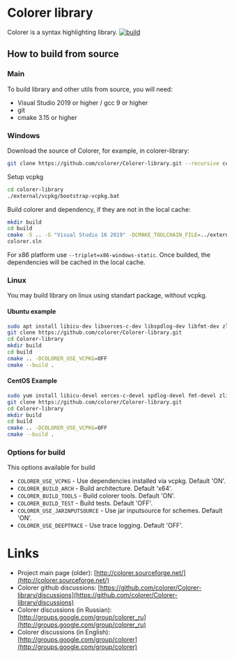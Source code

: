# Colorer library

Colorer is a syntax highlighting library.
[![build](https://github.com/colorer/Colorer-library/workflows/build/badge.svg)](https://github.com/colorer/Colorer-library/actions?query=workflow%3A%22build%22)

## How to build from source

### Main

To build library and other utils from source, you will need:

* Visual Studio 2019 or higher / gcc 9 or higher
* git
* cmake 3.15 or higher

### Windows

Download the source of Colorer, for example, in colorer-library:

```bash
git clone https://github.com/colorer/Colorer-library.git --recursive colorer-library 
```

Setup vcpkg

```bash
cd colorer-library
./external/vcpkg/bootstrap-vcpkg.bat
```

Build colorer and dependency, if they are not in the local cache:

```bash
mkdir build
cd build
cmake -S .. -G "Visual Studio 16 2019" -DCMAKE_TOOLCHAIN_FILE=../external/vcpkg/scripts/buildsystems/vcpkg.cmake -DVCPKG_TARGET_TRIPLET=x64-windows-static -DVCPKG_OVERLAY_PORTS=../external/vcpkg-ports -DVCPKG_FEATURE_FLAGS=manifests,versions
colorer.sln
```

For x86 platform use `--triplet=x86-windows-static`. Once builded, the dependencies will be cached in the local cache.

### Linux

You may build library on linux using standart package, without vcpkg.

#### Ubuntu example

```bash
sudo apt install libicu-dev libxerces-c-dev libspdlog-dev libfmt-dev zlib1g-dev libminizip-dev
git clone https://github.com/colorer/Colorer-library.git
cd Colorer-library
mkdir build
cd build
cmake .. -DCOLORER_USE_VCPKG=OFF
cmake --build .
```

#### CentOS Example

```bash
sudo yum install libicu-devel xerces-c-devel spdlog-devel fmt-devel zlib-devel minizip1.2-devel
git clone https://github.com/colorer/Colorer-library.git
cd Colorer-library
mkdir build
cd build
cmake .. -DCOLORER_USE_VCPKG=OFF
cmake --build .
```

### Options for build

This options available for build

* `COLORER_USE_VCPKG` - Use dependencies installed via vcpkg. Default 'ON'.
* `COLORER_BUILD_ARCH` - Build architecture. Default 'x64'.
* `COLORER_BUILD_TOOLS` - Build colorer tools. Default 'ON'.
* `COLORER_BUILD_TEST` - Build tests. Default 'OFF'.
* `COLORER_USE_JARINPUTSOURCE` - Use jar inputsource for schemes. Default 'ON'.
* `COLORER_USE_DEEPTRACE` - Use trace logging. Default 'OFF'.

Links
========================

* Project main page (older): [http://colorer.sourceforge.net/](http://colorer.sourceforge.net/)
* Colorer github discussions: [https://github.com/colorer/Colorer-library/discussions](https://github.com/colorer/Colorer-library/discussions)
* Colorer discussions (in Russian): [http://groups.google.com/group/colorer_ru](http://groups.google.com/group/colorer_ru)
* Colorer discussions (in English): [http://groups.google.com/group/colorer](http://groups.google.com/group/colorer)

